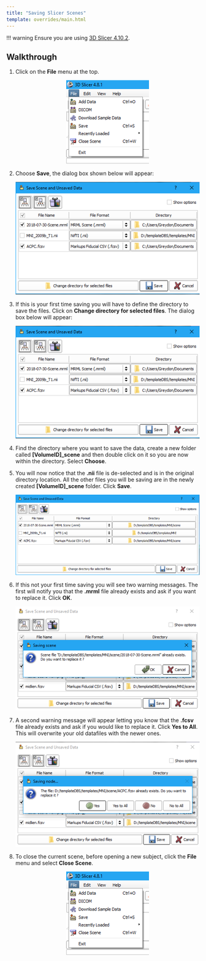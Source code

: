 ```yaml
---
title: "Saving Slicer Scenes"
template: overrides/main.html
---
```


!!! warning
	Ensure you are using <a href="https://download.slicer.org/" target="_blank">3D Slicer 4.10.2</a>.

## Walkthrough

1. Click on the **File** menu at the top.

	<p align="center"><img src="../img/fileMenu.png" alt="fileMenu"/></p>
	
2. Choose **Save**, the dialog box shown below will appear:

	<p align="center"><img src="../img/saveMenu.png" alt="saveMenu"/></p>

3. If this is your first time saving you will have to define the directory to save the files. Click on **Change directory for selected files**. The dialog box below will appear:

	<p align="center"><img src="../img/saveDir.png" alt="saveDir"/></p>


4. Find the directory where you want to save the data, create a new folder called **[VolumeID]\_scene** and then double click on it so you are now within the directory. Select **Choose**.

5. You will now notice that the **.nii** file is de-selected and is in the original directory location. All the other files you will be saving are in the newly created **[VolumeID]\_scene** folder. Click **Save**.

	<p align="center"><img src="../img/saveDir2.png" alt="saveDir2"/></p>

6. If this not your first time saving you will see two warning messages. The first will notify you that the **.mrml** file already exists and ask if you want to replace it. Click **OK**.

	<p align="center"><img src="../img/mrmlSave.png" alt="mrmlSave"/></p>

7. A second warning message will appear letting you know that the **.fcsv** file already exists and ask if you would like to replace it. Click **Yes to All**. This will overwrite your old datafiles with the newer ones.

	<p align="center"><img src="../img/fcsvSave.png" alt="fcsvSave"/></p>
	
8.	To close the current scene, before opening a new subject, click the **File** menu and select **Close Scene**.

	<p align="center"><img src="../img/closeScene.png" alt="closeScene"/></p>
